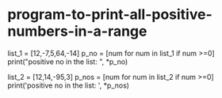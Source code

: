 # program-to-print-all-positive-numbers-in-a-range
list_1 = [12,-7,5,64,-14]
p_no = [num for num in list_1 if num >=0]
print("positive no in the list: ", *p_no)

list_2 = [12,14,-95,3]
p_nos = [num for num in list_2 if num >=0]
print('positive no in the list: ', *p_nos)
